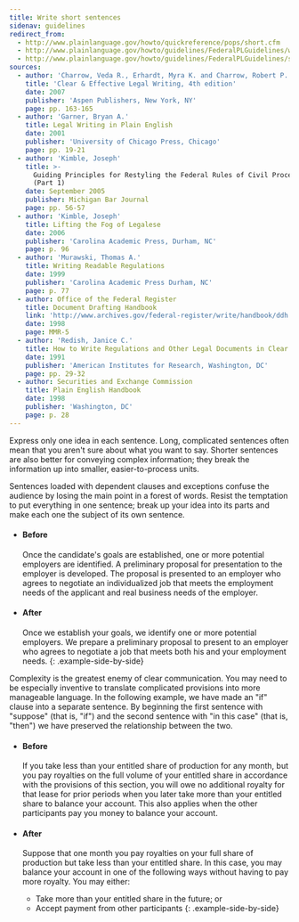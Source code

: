```yaml
---
title: Write short sentences
sidenav: guidelines
redirect_from:
  - http://www.plainlanguage.gov/howto/quickreference/pops/short.cfm
  - http://www.plainlanguage.gov/howto/guidelines/FederalPLGuidelines/writeShortSent.cfm
  - http://www.plainlanguage.gov/howto/guidelines/FederalPLGuidelines/sentences.cfm
sources:
  - author: 'Charrow, Veda R., Erhardt, Myra K. and Charrow, Robert P.'
    title: 'Clear & Effective Legal Writing, 4th edition'
    date: 2007
    publisher: 'Aspen Publishers, New York, NY'
    page: pp. 163-165
  - author: 'Garner, Bryan A.'
    title: Legal Writing in Plain English
    date: 2001
    publisher: 'University of Chicago Press, Chicago'
    page: pp. 19-21
  - author: 'Kimble, Joseph'
    title: >-
      Guiding Principles for Restyling the Federal Rules of Civil Procedure
      (Part 1)
    date: September 2005
    publisher: Michigan Bar Journal
    page: pp. 56-57
  - author: 'Kimble, Joseph'
    title: Lifting the Fog of Legalese
    date: 2006
    publisher: 'Carolina Academic Press, Durham, NC'
    page: p. 96
  - author: 'Murawski, Thomas A.'
    title: Writing Readable Regulations
    date: 1999
    publisher: 'Carolina Academic Press Durham, NC'
    page: p. 77
  - author: Office of the Federal Register
    title: Document Drafting Handbook
    link: 'http://www.archives.gov/federal-register/write/handbook/ddh.pdf'
    date: 1998
    page: MMR-5
  - author: 'Redish, Janice C.'
    title: How to Write Regulations and Other Legal Documents in Clear English
    date: 1991
    publisher: 'American Institutes for Research, Washington, DC'
    page: pp. 29-32
  - author: Securities and Exchange Commission
    title: Plain English Handbook
    date: 1998
    publisher: 'Washington, DC'
    page: p. 28
---
```


Express only one idea in each sentence. Long, complicated sentences often mean that you aren't sure about what you want to say. Shorter sentences are also better for conveying complex information; they break the information up into smaller, easier-to-process units.

Sentences loaded with dependent clauses and exceptions confuse the audience by losing the main point in a forest of words. Resist the temptation to put everything in one sentence; break up your idea into its parts and make each one the subject of its own sentence.

* #### Before

  Once the candidate's goals are established, one or more potential employers are identified. A preliminary proposal for presentation to the employer is developed. The proposal is presented to an employer who agrees to negotiate an individualized job that meets the employment needs of the applicant and real business needs of the employer.

* #### After

  Once we establish your goals, we identify one or more potential employers. We prepare a preliminary proposal to present to an employer who agrees to negotiate a job that meets both his and your employment needs.
{: .example-side-by-side}

Complexity is the greatest enemy of clear communication. You may need to be especially inventive to translate complicated provisions into more manageable language. In the following example, we have made an "if" clause into a separate sentence. By beginning the first sentence with "suppose" (that is, "if") and the second sentence with "in this case" (that is, "then") we have preserved the relationship between the two.

* #### Before

  If you take less than your entitled share of production for any month, but you pay royalties on the full volume of your entitled share in accordance with the provisions of this section, you will owe no additional royalty for that lease for prior periods when you later take more than your entitled share to balance your account. This also applies when the other participants pay you money to balance your account.

* #### After

  Suppose that one month you pay royalties on your full share of production but take less than your entitled share. In this case, you may balance your account in one of the following ways without having to pay more royalty. You may either:

  - Take more than your entitled share in the future; or
  - Accept payment from other participants
{: .example-side-by-side}
